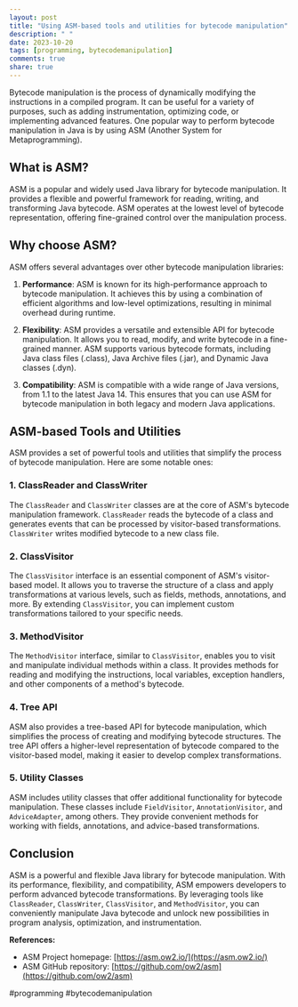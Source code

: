 ```yaml
---
layout: post
title: "Using ASM-based tools and utilities for bytecode manipulation"
description: " "
date: 2023-10-20
tags: [programming, bytecodemanipulation]
comments: true
share: true
---
```


Bytecode manipulation is the process of dynamically modifying the instructions in a compiled program. It can be useful for a variety of purposes, such as adding instrumentation, optimizing code, or implementing advanced features. One popular way to perform bytecode manipulation in Java is by using ASM (Another System for Metaprogramming).

## What is ASM?

ASM is a popular and widely used Java library for bytecode manipulation. It provides a flexible and powerful framework for reading, writing, and transforming Java bytecode. ASM operates at the lowest level of bytecode representation, offering fine-grained control over the manipulation process.

## Why choose ASM?

ASM offers several advantages over other bytecode manipulation libraries:

1. **Performance**: ASM is known for its high-performance approach to bytecode manipulation. It achieves this by using a combination of efficient algorithms and low-level optimizations, resulting in minimal overhead during runtime.

2. **Flexibility**: ASM provides a versatile and extensible API for bytecode manipulation. It allows you to read, modify, and write bytecode in a fine-grained manner. ASM supports various bytecode formats, including Java class files (.class), Java Archive files (.jar), and Dynamic Java classes (.dyn).

3. **Compatibility**: ASM is compatible with a wide range of Java versions, from 1.1 to the latest Java 14. This ensures that you can use ASM for bytecode manipulation in both legacy and modern Java applications.

## ASM-based Tools and Utilities

ASM provides a set of powerful tools and utilities that simplify the process of bytecode manipulation. Here are some notable ones:

### 1. ClassReader and ClassWriter

The `ClassReader` and `ClassWriter` classes are at the core of ASM's bytecode manipulation framework. `ClassReader` reads the bytecode of a class and generates events that can be processed by visitor-based transformations. `ClassWriter` writes modified bytecode to a new class file.

### 2. ClassVisitor

The `ClassVisitor` interface is an essential component of ASM's visitor-based model. It allows you to traverse the structure of a class and apply transformations at various levels, such as fields, methods, annotations, and more. By extending `ClassVisitor`, you can implement custom transformations tailored to your specific needs.

### 3. MethodVisitor

The `MethodVisitor` interface, similar to `ClassVisitor`, enables you to visit and manipulate individual methods within a class. It provides methods for reading and modifying the instructions, local variables, exception handlers, and other components of a method's bytecode.

### 4. Tree API

ASM also provides a tree-based API for bytecode manipulation, which simplifies the process of creating and modifying bytecode structures. The tree API offers a higher-level representation of bytecode compared to the visitor-based model, making it easier to develop complex transformations.

### 5. Utility Classes

ASM includes utility classes that offer additional functionality for bytecode manipulation. These classes include `FieldVisitor`, `AnnotationVisitor`, and `AdviceAdapter`, among others. They provide convenient methods for working with fields, annotations, and advice-based transformations.

## Conclusion

ASM is a powerful and flexible Java library for bytecode manipulation. With its performance, flexibility, and compatibility, ASM empowers developers to perform advanced bytecode transformations. By leveraging tools like `ClassReader`, `ClassWriter`, `ClassVisitor`, and `MethodVisitor`, you can conveniently manipulate Java bytecode and unlock new possibilities in program analysis, optimization, and instrumentation.

**References:**
- ASM Project homepage: [https://asm.ow2.io/](https://asm.ow2.io/)
- ASM GitHub repository: [https://github.com/ow2/asm](https://github.com/ow2/asm)

#programming #bytecodemanipulation